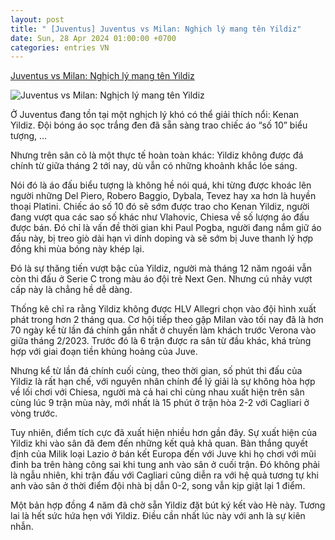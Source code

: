```yaml
---
layout: post
title: " [Juventus] Juventus vs Milan: Nghịch lý mang tên Yildiz"
date: Sun, 28 Apr 2024 01:00:00 +0700
categories: entries VN
---
```

[Juventus vs Milan: Nghịch lý mang tên Yildiz](https://bongdaplus.vn/serie-a/juventus-vs-milan-nghich-ly-mang-ten-yildiz-4291042404.html)

![Juventus vs Milan: Nghịch lý mang tên Yildiz](https://cdn.bongdaplus.vn/Assets/Media/2024/04/27/10/yildiz2.jpg)

Ở Juventus đang tồn tại một nghịch lý khó có thể giải thích nổi: Kenan Yildiz. Đội bóng áo sọc trắng đen đã sẵn sàng trao chiếc áo “số 10” biểu tượng, ...

Nhưng trên sân cỏ là một thực tế hoàn toàn khác: Yildiz không được đá chính từ giữa tháng 2 tới nay, dù vẫn có những khoảnh khắc lóe sáng.

Nói đó là áo đấu biểu tượng là không hề nói quá, khi từng được khoác lên người những Del Piero, Robero Baggio, Dybala, Tevez hay xa hơn là huyền thoại Platini. Chiếc áo số 10 đó sẽ sớm được trao cho Kenan Yildiz, người đang vượt qua các sao số khác như Vlahovic, Chiesa về số lượng áo đấu được bán. Đó chỉ là vấn đề thời gian khi Paul Pogba, người đang nắm giữ áo đấu này, bị treo giò dài hạn vì dính doping và sẽ sớm bị Juve thanh lý hợp đồng khi mùa bóng này khép lại.

Đó là sự thăng tiến vượt bậc của Yildiz, người mà tháng 12 năm ngoái vẫn còn thi đấu ở Serie C trong màu áo đội trẻ Next Gen. Nhưng cú nhảy vượt cấp này là chẳng hề dễ dàng.

Thống kê chỉ ra rằng Yildiz không được HLV Allegri chọn vào đội hình xuất phát trong hơn 2 tháng qua. Cơ hội tiếp theo gặp Milan vào tối nay đã là hơn 70 ngày kể từ lần đá chính gần nhất ở chuyến làm khách trước Verona vào giữa tháng 2/2023. Trước đó là 6 trận được ra sân từ đầu khác, khá trùng hợp với giai đoạn tiền khủng hoảng của Juve.

Nhưng kể từ lần đá chính cuối cùng, theo thời gian, số phút thi đấu của Yildiz là rất hạn chế, với nguyên nhân chính để lý giải là sự không hòa hợp về lối chơi với Chiesa, người mà cả hai chỉ cùng nhau xuất hiện trên sân cùng lúc 9 trận mùa này, mới nhất là 15 phút ở trận hòa 2-2 với Cagliari ở vòng trước.

Tuy nhiên, điểm tích cực đã xuất hiện nhiều hơn gần đây. Sự xuất hiện của Yildiz khi vào sân đã đem đến những kết quả khả quan. Bàn thắng quyết định của Milik loại Lazio ở bán kết Europa đến với Juve khi họ chơi với mũi đinh ba trên hàng công sai khi tung anh vào sân ở cuối trận. Đó không phải là ngẫu nhiên, khi trận đấu với Cagliari cũng diễn ra với hệ quả tương tự khi anh vào sân ở thời điểm đội nhà bị dẫn 0-2, song vẫn kịp giật lại 1 điểm.

Một bản hợp đồng 4 năm đã chờ sẵn Yildiz đặt bút ký kết vào Hè này. Tương lai là hết sức hứa hẹn với Yildiz. Điều cần nhất lúc này với anh là sự kiên nhẫn.

